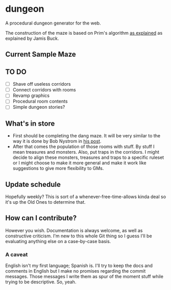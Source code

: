 # dungeon
A procedural dungeon generator for the web. 

The construction of the maze is based on Prim's algorithm [as explained](http://weblog.jamisbuck.org/2011/1/10/maze-generation-prim-s-algorithm) as explained by Jamis Buck.

## Current Sample Maze

## TO DO

- [ ] Shave off useless corridors
- [ ] Connect corridors with rooms
- [ ] Revamp graphics
- [ ] Procedural room contents
- [ ] Simple dungeon stories?

## What's in store
- First should be completing the dang maze. It will be very similar to the way it is done by Bob Nystrom in [his post](http://journal.stuffwithstuff.com/2014/12/21/rooms-and-mazes/).
- After that comes the population of those rooms with stuff. By stuff I mean treasures and monsters. Also, put traps in the corridors. I might decide to align these monsters, treasures and traps to a specific ruleset or I might choose to make it more general and make it work like suggestions to give more flexibility to GMs.

## Update schedule

Hopefully weekly? This is sort of a whenever-free-time-allows kinda deal so it's up the Old Ones to determine that. 

## How can I contribute?

However you wish. Documentation is always welcome, as well as constructive criticism. I'm new to this whole Git thing so I guess I'll be evaluating anything else on a case-by-case basis.

### A caveat
English isn't my first language; Spanish is. I'll try to keep the docs and comments in English but I make no promises regarding the commit messages. Those messages I write them as spur of the moment stuff while trying to be descriptive. So, yeah.
